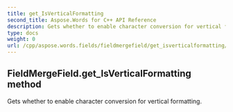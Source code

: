 ```yaml
---
title: get_IsVerticalFormatting
second_title: Aspose.Words for C++ API Reference
description: Gets whether to enable character conversion for vertical formatting. 
type: docs
weight: 0
url: /cpp/aspose.words.fields/fieldmergefield/get_isverticalformatting/
---
```

## FieldMergeField.get_IsVerticalFormatting method


Gets whether to enable character conversion for vertical formatting.

